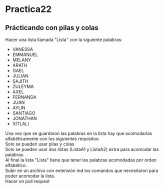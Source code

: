 # Practica22

## Prácticando con pilas y colas  

Hacer una lista llamada "Lista" con la siguiente palabras:  


- VANESSA
- EMMANUEL
- MELANY
- ARATH
- GAEL
- JULIAN
- SAJITH
- ZULEYMA
- AXEL
- FERNANDA
- JUAN
- AYLIN
- SANTIAGO
- JONATHAN
- XITLALI

Una vez que se guardaron las palabras en la lista hay que acomodarlas alfabéticamente con los siguientes requisitos:  
Solo se pueden usar pilas y colas  
Solo se pueden usar dos listas (ListaA1 y ListaA2) extra para acomodar las palabras.  
Al final la lista "Lista" tiene que tener las palabras acomodadas por orden alfabético.  
Subir en un archivo con extensión md los comandos que necesitaron para poder acomodar la lista.  
Hacer un pull request  
